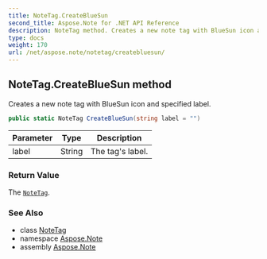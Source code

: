 ```yaml
---
title: NoteTag.CreateBlueSun
second_title: Aspose.Note for .NET API Reference
description: NoteTag method. Creates a new note tag with BlueSun icon and specified label
type: docs
weight: 170
url: /net/aspose.note/notetag/createbluesun/
---
```

## NoteTag.CreateBlueSun method

Creates a new note tag with BlueSun icon and specified label.

```csharp
public static NoteTag CreateBlueSun(string label = "")
```

| Parameter | Type | Description |
| --- | --- | --- |
| label | String | The tag's label. |

### Return Value

The [`NoteTag`](../).

### See Also

* class [NoteTag](../)
* namespace [Aspose.Note](../../notetag/)
* assembly [Aspose.Note](../../../)


